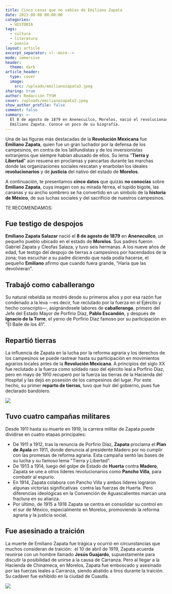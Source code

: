 ```yaml
---
title: Cinco cosas que no sabías de Emiliano Zapata
date: 2023-08-08 00:00:00
categories:
  - HISTORIA
tags:
  - cultura
  - literatura
  - poesía
layout: article
excerpt_separator: <!--more-->
mode: immersive
header:
  theme: dark
article_header:
  type: cover
  image:
    src: /uploads/emilianozapata3.jpeg
sharing: true
author: Redacción TYSM
cover: /uploads/emilianozapata3.jpeg
show_author_profile: false
comment: false
summary: >-
  El 8 de agosto de 1879 en Anenecuilco, Morelos, nació el revolucionario
  Emiliano Zapata. Conoce un poco de su biografía. 
---
```

Una de las figuras más destacadas de la **Revolución Mexicana** fue **Emiliano Zapata**, quien fue un gran luchador por la defensa de los campesinos, en contra de los latifundistas y de los inversionistas extranjeros que siempre habían abusado de ellos. Su lema "**Tierra y Libertad**" aún resuena en proclamas y pancartas durante las marchas donde las organizaciones sociales rescatan y enarbolan los ideales **revolucionarios** y de **justicia** del nativo del estado de **Morelos**.

A continuación, te presentamos **cinco datos** que quizás **no conocías** sobre **Emiliano Zapata**, cuya imagen con su mirada férrea, el tupido bigote, las cananas y su ancho sombrero se ha convertido en un símbolo de la **historia de México**, de sus luchas sociales y del sacrificio de nuestros campesinos.

TE RECOMENDAMOS:

## Fue testigo de despojos

**Emiliano Zapata Salazar** nació el **8 de agosto de 1879** en **Anenecuilco**, un pequeño pueblo ubicado en el estado de **Morelos**. Sus padres fueron Gabriel Zapata y Cleofas Salaza, y tuvo seis hermanas. A los nueve años de edad, fue testigo del despojo de tierras a campesinos por hacendados de la zona; tras escuchar a su padre diciendo que nada podía hacerse, el pequeño **Emiliano** afirmo que cuando fuera grande, "Haría que las devolvieran".

## Trabajó como caballerango

Su natural rebeldía se mostró desde su primeros años y por esa razón fue condenado a la leva —es decir, fue reclutado por la fuerza en el Ejército y hecho conscripto—, asignándosele labores de **caballerango**, primero del Jefe del Estado Mayor de Porfirio Díaz, **Pablo Escandón**, y después de **Ignacio de la Torre**, el yerno de Porfirio Díaz famoso por su participación en "El Baile de los 41".

## Repartió tierras

La influencia de Zapata en la lucha por la reforma agraria y los derechos de los campesinos se puede rastrear hasta su participación en movimientos agrarios locales antes de la **Revolución Mexicana**. A principios del siglo XX fue reclutado a la fuerza como soldado raso del ejército leal a Porfirio Díaz, pero en mayo de 1910 recuperó por la fuerza las tierras de la Hacienda del Hospital y las dejó en posesión de los campesinos del lugar. Por este hecho, su primer **reparto de tierras**, tuvo que huir del gobierno, pues fue declarado bandolero.

![](https://upload.wikimedia.org/wikipedia/commons/9/99/Emiliano_Zapata4.jpg)

## Tuvo cuatro campañas militares

Desde 1911 hasta su muerte en 1919, la carrera militar de Zapata puede dividirse en cuatro etapas principales:

* De 1911 a 1912, tras la renuncia de Porfirio Díaz,&nbsp;**Zapata** proclama el **Plan de Ayala** en 1911, donde denuncia al presidente Madero por no cumplir con las promesas de reforma agraria. Esta campaña sentó las bases de su lucha y su famoso lema "Tierra y Libertad".
* De 1913 a 1914, luego del golpe de Estado de&nbsp;**Huerta** contra **Madero**, Zapata se une a otros líderes revolucionarios como **Pancho Villa**, para combatir al espurio.
* En 1914, Zapata colabora con Pancho Villa y ambos líderes lograron algunas victorias significativas &nbsp;contra las fuerzas de Huerta. Pero diferencias ideológicas en la Convención de Aguascalientes marcan una fractura en su alianza.
* Por último, de 1915 a 1918 Zapata se centra en consolidar su control en el sur de México, especialmente en Morelos, promoviendo la reforma agraria y la justicia social.

## Fue asesinado a traición

La muerte de Emiliano Zapata fue trágica y ocurrió en circunstancias que muchos consideran de traición:&nbsp; el 10 de abril de 1919, Zapata acuerda reunirse con un hombre llamado **Jesús Guajardo**, supuestamente para discutir la posibilidad de unirse a la causa de Carranza. Pero al llegar a la Hacienda de Chinameca, en Morelos, Zapata fue emboscado y asesinado por las fuerzas leales a Carranza, siendo abatido a tiros durante la traición. Su cadáver fue exhibido en la ciudad de Cuautla.

![](https://upload.wikimedia.org/wikipedia/commons/thumb/6/64/El_cad%C3%A1ver_de_Emiliano_Zapata%2C_exhibido_en_Cuautla%2C_Morelos.jpg/745px-El_cad%C3%A1ver_de_Emiliano_Zapata%2C_exhibido_en_Cuautla%2C_Morelos.jpg)